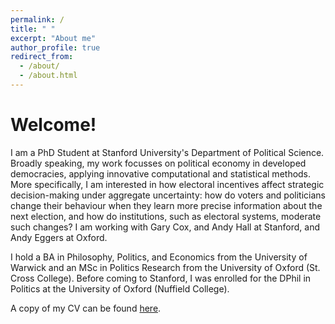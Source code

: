 ```yaml
---
permalink: /
title: " "
excerpt: "About me"
author_profile: true
redirect_from: 
  - /about/
  - /about.html
---
```


# Welcome!

I am a PhD Student at Stanford University's Department of Political Science. Broadly speaking, my work focusses on political economy in developed democracies, applying innovative computational and statistical methods. More specifically, I am interested in how electoral incentives affect strategic decision-making under aggregate uncertainty: how do voters and politicians change their behaviour when they learn more precise information about the next election, and how do institutions, such as electoral systems, moderate such changes? I am working with Gary Cox, and Andy Hall at Stanford, and Andy Eggers at Oxford.

I hold a BA in Philosophy, Politics, and Economics from the University of Warwick and an MSc in Politics Research from the University of Oxford (St. Cross College). Before coming to Stanford, I was enrolled for the DPhil in Politics at the University of Oxford (Nuffield College).

A copy of my CV can be found [here](https://tobiasnowacki.github.io/files/CV_tobias_nowacki.pdf).
